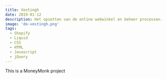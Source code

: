 ```yaml
---
title: Vestingh
date: 2019-01-12
description: Het opzetten van de online webwinkel en beheer processen.
image: 'de-vestingh.png'
tags:
  - Shopify
  - Liquid
  - CSS
  - HTML
  - Javascript
  - jQuery
---
```


This is a MoneyMonk project
